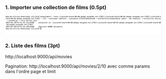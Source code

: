 ### 1. Importer une collection de films (0.5pt)

![](img/p1.png)

### 2. Liste des films (3pt)

http://localhost:9000/api/movies

Pagination: http://localhost:9000/api/movies/2/10 avec comme params dans l'ordre page et limit



